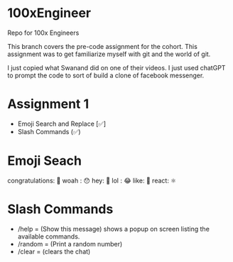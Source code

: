 # 100xEngineer
Repo for 100x Engineers

This branch covers the pre-code assignment for the cohort. This assignment was to get familiarize myself with git and the world of git.

I just copied what Swanand did on one of their videos. I just used chatGPT to prompt the code to sort of build a clone of facebook messenger. 

# Assignment 1
- Emoji Search and Replace [✅]
- Slash Commands (✅)

# Emoji Seach
congratulations: 🎉
woah : 😯
hey: 👋
lol : 😂
like: 🤍
react: ⚛️

# Slash Commands
- /help = (Show this message) shows a popup on screen listing the available commands. 
- /random = (Print a random number)
- /clear = (clears the chat)
